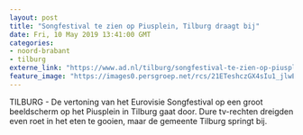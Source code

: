 ```yaml
---
layout: post
title: "Songfestival te zien op Piusplein, Tilburg draagt bij"
date: Fri, 10 May 2019 13:41:00 GMT
categories: 
- noord-brabant 
- tilburg 
externe_link: "https://www.ad.nl/tilburg/songfestival-te-zien-op-piusplein-tilburg-draagt-bij~a7d637765/"
feature_image: "https://images0.persgroep.net/rcs/21ETeshczGX4sIu1_jlwEtoYluU/diocontent/147470762/_fitwidth/400/?appId=21791a8992982cd8da851550a453bd7f&quality=0.7"
---
```


TILBURG - De vertoning van het Eurovisie Songfestival op een groot beeldscherm op het Piusplein in Tilburg gaat door. Dure tv-rechten dreigden even roet in het eten te gooien, maar de gemeente Tilburg springt bij.

